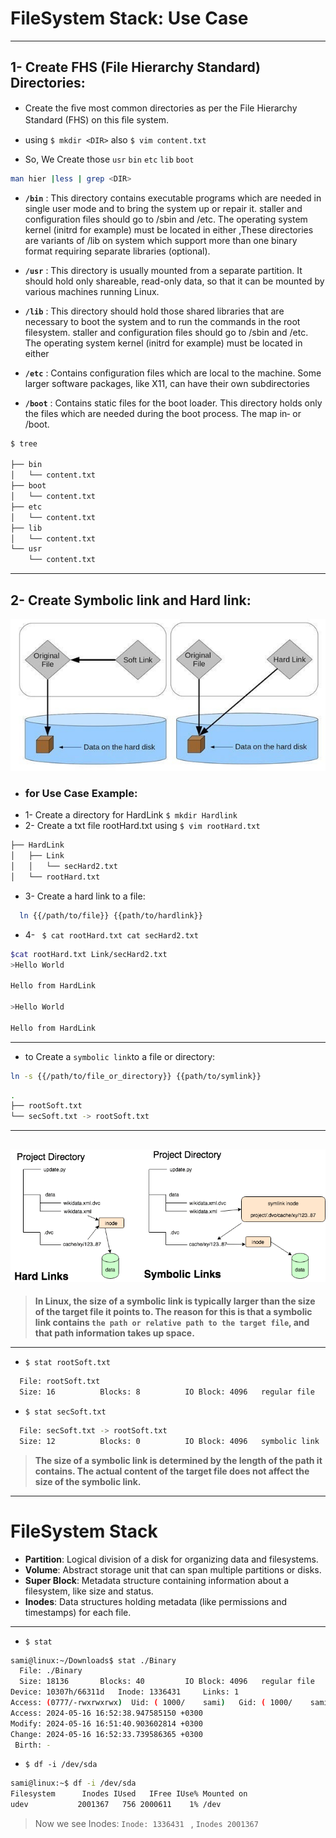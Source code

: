 # FileSystem Stack: Use Case

---

## 1- Create FHS (File Hierarchy Standard) Directories:

- Create the ﬁve most common directories as per the File Hierarchy
Standard (FHS) on this ﬁle system.

- using ``$ mkdir <DIR>`` also ``$ vim content.txt``

- So, We Create those ``usr`` ``bin`` ``etc`` ``lib`` ``boot``

``` bash
man hier |less | grep <DIR>
```

- **``/bin``** : This directory contains executable programs which are needed in single user mode and to bring the system up or repair it. staller and configuration files should go to /sbin and /etc.  The operating system kernel (initrd for example) must be located in either ,These directories are variants of /lib on system which support more than one binary format requiring separate libraries (optional).

- **``/usr``** : This directory is usually mounted from a separate partition.  It should hold only shareable, read-only data, so that it can be mounted  by various machines running Linux.

- **``/lib``** : This directory should hold those shared libraries that are necessary to boot the system and to run the commands in the root filesystem. staller and configuration files should go to /sbin and /etc.  The operating system kernel (initrd for example) must be located in either 

- **``/etc``** : Contains  configuration  files which are local to the machine.  Some larger software packages, like X11, can have their own subdirectories


- **``/boot``** : Contains  static  files  for  the boot loader.  This directory holds only the files which are needed during the boot process.  The map in‐
or /boot.

```bash
$ tree

├── bin
│   └── content.txt
├── boot
│   └── content.txt
├── etc
│   └── content.txt
├── lib
│   └── content.txt
└── usr
    └── content.txt
```
---
## 2- Create Symbolic link and Hard link:

![1](./assests/1.jpg)



- ### for Use Case Example:
- 1- Create a directory for HardLink ``$ mkdir Hardlink``
- 2- Create a txt file rootHard.txt using ``$ vim rootHard.txt``

```bash
├── HardLink
│   ├── Link
│   │   └── secHard2.txt
│   └── rootHard.txt
```
 - 3- Create a hard link to a file:
 ``` bash
   ln {{/path/to/file}} {{path/to/hardlink}}
 ```  


- 4- `` $ cat rootHard.txt cat secHard2.txt``
```bash
$cat rootHard.txt Link/secHard2.txt
>Hello World

Hello from HardLink

>Hello World

Hello from HardLink

```
---
- to Create a `` symbolic link ``to a file or directory:



``` bash
ln -s {{/path/to/file_or_directory}} {{path/to/symlink}}
```

``` bash
.
├── rootSoft.txt
└── secSoft.txt -> rootSoft.txt
```
---
![2](./assests/2.png)
---
>**In Linux, the size of a symbolic link is typically larger than the size of the target file it points to. The reason for this is that a symbolic link contains ``the path or relative path to the target file``, and that path information takes up space.**
---


- ``$ stat rootSoft.txt``

```bash
  File: rootSoft.txt
  Size: 16        	Blocks: 8          IO Block: 4096   regular file

```
- ``$ stat secSoft.txt``

```bash
  File: secSoft.txt -> rootSoft.txt
  Size: 12        	Blocks: 0          IO Block: 4096   symbolic link

```
>**The size of a symbolic link is determined by the length of the path it contains. The actual content of the target file does not affect the size of the symbolic link.**
---


# FileSystem Stack


- **Partition**: Logical division of a disk for organizing data and filesystems.
- **Volume**: Abstract storage unit that can span multiple partitions or disks.
- **Super Block**: Metadata structure containing information about a filesystem, like size and status.
- **Inodes**: Data structures holding metadata (like permissions and timestamps) for each file.
---
- ``$ stat``

```bash
sami@linux:~/Downloads$ stat ./Binary 
  File: ./Binary
  Size: 18136     	Blocks: 40         IO Block: 4096   regular file
Device: 10307h/66311d	Inode: 1336431     Links: 1
Access: (0777/-rwxrwxrwx)  Uid: ( 1000/    sami)   Gid: ( 1000/    sami)
Access: 2024-05-16 16:52:38.947585150 +0300
Modify: 2024-05-16 16:51:40.903602814 +0300
Change: 2024-05-16 16:52:33.739586365 +0300
 Birth: -

```
- ``$ df -i /dev/sda``
```bash
sami@linux:~$ df -i /dev/sda
Filesystem      Inodes IUsed   IFree IUse% Mounted on
udev           2001367   756 2000611    1% /dev
```

> Now we see Inodes: ``Inode: 1336431 `` , ``Inodes 2001367``
